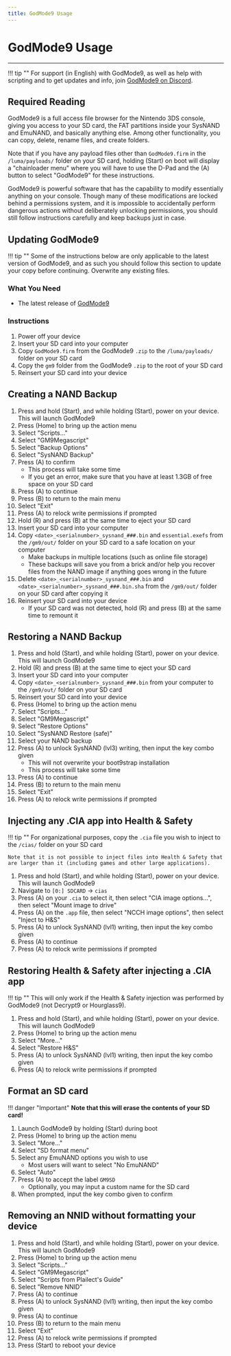 ```yaml
---
title: GodMode9 Usage
---
```


# GodMode9 Usage
---

!!! tip ""
	For support (in English) with GodMode9, as well as help with scripting and to get updates and info, join [GodMode9 on Discord](https://discord.gg/BRcbvtFxX4).

## Required Reading

GodMode9 is a full access file browser for the Nintendo 3DS console, giving you access to your SD card, the FAT partitions inside your SysNAND and EmuNAND, and basically anything else. Among other functionality, you can copy, delete, rename files, and create folders.

Note that if you have any payload files other than `GodMode9.firm` in the `/luma/payloads/` folder on your SD card, holding (Start) on boot will display a "chainloader menu" where you will have to use the D-Pad and the (A) button to select "GodMode9" for these instructions. 

GodMode9 is powerful software that has the capability to modify essentially anything on your console. Though many of these modifications are locked behind a permissions system, and it is impossible to accidentally perform dangerous actions without deliberately unlocking permissions, you should still follow instructions carefully and keep backups just in case.

## Updating GodMode9

!!! tip ""
	Some of the instructions below are only applicable to the latest version of GodMode9, and as such you should follow this section to update your copy before continuing. Overwrite any existing files.

### What You Need

* The latest release of [GodMode9](https://github.com/d0k3/GodMode9/releases/latest)

### Instructions

1. Power off your device
1. Insert your SD card into your computer
1. Copy `GodMode9.firm` from the GodMode9 `.zip` to the `/luma/payloads/` folder on your SD card
1. Copy the `gm9` folder from the GodMode9 `.zip` to the root of your SD card
1. Reinsert your SD card into your device

## Creating a NAND Backup

1. Press and hold (Start), and while holding (Start), power on your device. This will launch GodMode9
1. Press (Home) to bring up the action menu
1. Select "Scripts..."
1. Select "GM9Megascript"
1. Select "Backup Options"
1. Select "SysNAND Backup"
1. Press (A) to confirm
    + This process will take some time
    + If you get an error, make sure that you have at least 1.3GB of free space on your SD card
1. Press (A) to continue
1. Press (B) to return to the main menu
1. Select "Exit"
1. Press (A) to relock write permissions if prompted
1. Hold (R) and press (B) at the same time to eject your SD card
1. Insert your SD card into your computer
1. Copy `<date>_<serialnumber>_sysnand_###.bin` and `essential.exefs` from the `/gm9/out/` folder on your SD card to a safe location on your computer
    + Make backups in multiple locations (such as online file storage)
    + These backups will save you from a brick and/or help you recover files from the NAND image if anything goes wrong in the future
1. Delete `<date>_<serialnumber>_sysnand_###.bin` and `<date>_<serialnumber>_sysnand_###.bin.sha` from the `/gm9/out/` folder on your SD card after copying it
1. Reinsert your SD card into your device
    + If your SD card was not detected, hold (R) and press (B) at the same time to remount it

## Restoring a NAND Backup

1. Press and hold (Start), and while holding (Start), power on your device. This will launch GodMode9
1. Hold (R) and press (B) at the same time to eject your SD card
1. Insert your SD card into your computer
1. Copy `<date>_<serialnumber>_sysnand_###.bin` from your computer to the `/gm9/out/` folder on your SD card
1. Reinsert your SD card into your device
1. Press (Home) to bring up the action menu
1. Select "Scripts..."
1. Select "GM9Megascript"
1. Select "Restore Options"
1. Select "SysNAND Restore (safe)"
1. Select your NAND backup
1. Press (A) to unlock SysNAND (lvl3) writing, then input the key combo given
    + This will not overwrite your boot9strap installation
    + This process will take some time
1. Press (A) to continue
1. Press (B) to return to the main menu
1. Select "Exit"
1. Press (A) to relock write permissions if prompted

## Injecting any .CIA app into Health & Safety

!!! tip ""
	For organizational purposes, copy the `.cia` file you wish to inject to the `/cias/` folder on your SD card

	Note that it is not possible to inject files into Health & Safety that are larger than it (including games and other large applications).

1. Press and hold (Start), and while holding (Start), power on your device. This will launch GodMode9
1. Navigate to `[0:] SDCARD` -> `cias`
1. Press (A) on your `.cia` to select it, then select "CIA image options...", then select "Mount image to drive"
1. Press (A) on the `.app` file, then select "NCCH image options", then select "Inject to H&S"
1. Press (A) to unlock SysNAND (lvl1) writing, then input the key combo given
1. Press (A) to continue
1. Press (A) to relock write permissions if prompted

## Restoring Health & Safety after injecting a .CIA app

!!! tip ""
	This will only work if the Health & Safety injection was performed by GodMode9 (not Decrypt9 or Hourglass9).

1. Press and hold (Start), and while holding (Start), power on your device. This will launch GodMode9
1. Press (Home) to bring up the action menu
1. Select "More..."
1. Select "Restore H&S"
1. Press (A) to unlock SysNAND (lvl1) writing, then input the key combo given
1. Press (A) to relock write permissions if prompted

## Format an SD card

!!! danger "Important"
	**Note that this will erase the contents of your SD card!**

1. Launch GodMode9 by holding (Start) during boot
1. Press (Home) to bring up the action menu
1. Select "More..."
1. Select "SD format menu"
1. Select any EmuNAND options you wish to use
    + Most users will want to select "No EmuNAND"
1. Select "Auto"
1. Press (A) to accept the label `GM9SD`
    + Optionally, you may input a custom name for the SD card
1. When prompted, input the key combo given to confirm

## Removing an NNID without formatting your device

1. Press and hold (Start), and while holding (Start), power on your device. This will launch GodMode9
1. Press (Home) to bring up the action menu
1. Select "Scripts..."
1. Select "GM9Megascript"
1. Select "Scripts from Plailect's Guide"
1. Select "Remove NNID"
1. Press (A) to continue
1. Press (A) to unlock SysNAND (lvl1) writing, then input the key combo given
1. Press (A) to continue
1. Press (B) to return to the main menu
1. Select "Exit"
1. Press (A) to relock write permissions if prompted
1. Press (Start) to reboot your device
